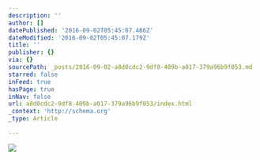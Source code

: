 ```yaml
---
description: ''
author: []
datePublished: '2016-09-02T05:45:07.466Z'
dateModified: '2016-09-02T05:45:07.179Z'
title: ''
publisher: {}
via: {}
sourcePath: _posts/2016-09-02-a8d0cdc2-9df8-409b-a017-379a96b9f053.md
starred: false
inFeed: true
hasPage: true
inNav: false
url: a8d0cdc2-9df8-409b-a017-379a96b9f053/index.html
_context: 'http://schema.org'
_type: Article

---
```

![](https://the-grid-user-content.s3-us-west-2.amazonaws.com/f0c7bc1b-d19d-4608-8098-0e96999ffb89.jpg)